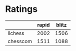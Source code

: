# Ratings

|          | rapid | blitz |
|----------|-------|-------|
| lichess  | 2002 | 1506 |
| chesscom | 1511 | 1088 |

